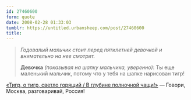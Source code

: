 ```yaml
---
id: 27460600
form: quote
date: 2008-02-28 01:33:03
tumblr: https://untitled.urbansheep.com/post/27460600
title: 
---
```


<blockquote>
<p><em>Годовалый мальчик стоит перед пятилетней девочкой и внимательно на нее смотрит.</em></p>

<p><strong>Девочка</strong> <em>(показывая на шапку мальчика, уверенно)</em>: Ты еще маленький мальчик, потому что у тебя на шапке нарисован тигр!</p>
</blockquote>

<a href="http://overheard.ru/list/47af02d2d2afb/">«Тигр, о тигр, светло горящий / В глубине полночной чащи!»</a> — Говори, Москва, разговаривай, Россия!
